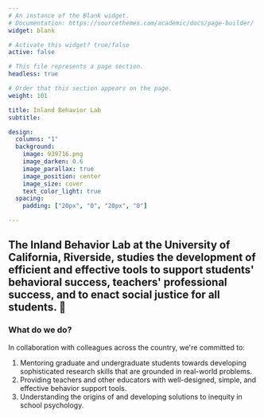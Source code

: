 ```yaml
---
# An instance of the Blank widget.
# Documentation: https://sourcethemes.com/academic/docs/page-builder/
widget: blank

# Activate this widget? true/false
active: false

# This file represents a page section.
headless: true

# Order that this section appears on the page.
weight: 101

title: Inland Behavior Lab
subtitle:

design:
  columns: "1"
  background:
    image: 939716.png
    image_darken: 0.6
    image_parallax: true
    image_position: center
    image_size: cover
    text_color_light: true
  spacing:
    padding: ["20px", "0", "20px", "0"]

---
```


## The Inland Behavior Lab at the University of California, Riverside, studies the development of efficient and effective tools to support students' behavioral success, teachers' professional success, and to enact social justice for all students. :rocket:

### What do we do?

In collaboration with colleagues across the country, we're committed to:

1. Mentoring graduate and undergraduate students towards developing sophisticated research skills that are grounded in real-world problems.
2. Providing teachers and other educators with well-designed, simple, and effective behavior support tools.
3. Understanding the origins of and developing solutions to inequity in school psychology.
